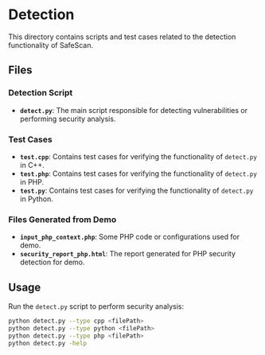 # Detection

This directory contains scripts and test cases related to the detection functionality of SafeScan.

## Files

### Detection Script
- **`detect.py`**: The main script responsible for detecting vulnerabilities or performing security analysis.

### Test Cases
- **`test.cpp`**: Contains test cases for verifying the functionality of `detect.py` in C++.
- **`test.php`**: Contains test cases for verifying the functionality of `detect.py` in PHP.
- **`test.py`**: Contains test cases for verifying the functionality of `detect.py` in Python.

### Files Generated from Demo
- **`input_php_context.php`**: Some PHP code or configurations used for demo.
- **`security_report_php.html`**: The report generated for PHP security detection for demo.

## Usage

Run the `detect.py` script to perform security analysis:

```bash
python detect.py --type cpp <filePath>      
python detect.py --type python <filePath> 
python detect.py --type php <filePath>    
python detect.py -help         
